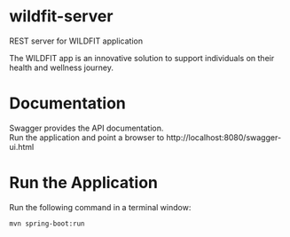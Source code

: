 # wildfit-server

REST server for WILDFIT application

The WILDFIT app is an innovative solution to support
individuals on their health and wellness journey.

# Documentation
Swagger provides the API documentation.  
Run the application and point a browser to http://localhost:8080/swagger-ui.html


# Run the Application
Run the following command in a terminal window:

```bash
mvn spring-boot:run
```